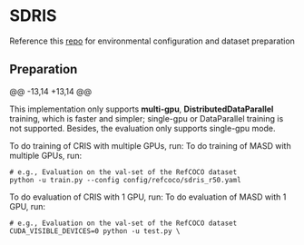 # SDRIS

Reference this [repo](https://github.com/DerrickWang005/CRIS.pytorch) for environmental configuration and dataset preparation

## Preparation

@@ -13,14 +13,14 @@

This implementation only supports **multi-gpu**, **DistributedDataParallel** training, which is faster and simpler; single-gpu or DataParallel training is not supported. Besides, the evaluation only supports single-gpu mode.

To do training of CRIS with multiple GPUs, run:
To do training of MASD with multiple GPUs, run:

```
# e.g., Evaluation on the val-set of the RefCOCO dataset
python -u train.py --config config/refcoco/sdris_r50.yaml
```

To do evaluation of CRIS with 1 GPU, run:
To do evaluation of MASD with 1 GPU, run:
```
# e.g., Evaluation on the val-set of the RefCOCO dataset
CUDA_VISIBLE_DEVICES=0 python -u test.py \
